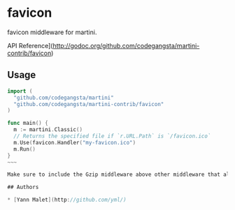 # favicon

favicon middleware for martini.

API Reference](http://godoc.org/github.com/codegangsta/martini-contrib/favicon)

## Usage

~~~~ go
import (
  "github.com/codegangsta/martini"
  "github.com/codegangsta/martini-contrib/favicon"
)

func main() {
  m := martini.Classic()
  // Returns the specified file if `r.URL.Path` is `/favicon.ico`
  m.Use(favicon.Handler("my-favicon.ico")
  m.Run()
}
~~~

Make sure to include the Gzip middleware above other middleware that alter the response body (like the render middleware).

## Authors

* [Yann Malet](http://github.com/yml/)
